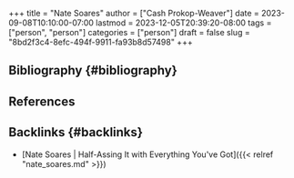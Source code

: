 +++
title = "Nate Soares"
author = ["Cash Prokop-Weaver"]
date = 2023-09-08T10:10:00-07:00
lastmod = 2023-12-05T20:39:20-08:00
tags = ["person", "person"]
categories = ["person"]
draft = false
slug = "8bd2f3c4-8efc-494f-9911-fa93b8d57498"
+++

## Bibliography {#bibliography}

## References

<style>.csl-entry{text-indent: -1.5em; margin-left: 1.5em;}</style><div class="csl-bib-body">
</div>


## Backlinks {#backlinks}

-   [Nate Soares | Half-Assing It with Everything You've Got]({{< relref "nate_soares.md" >}})
